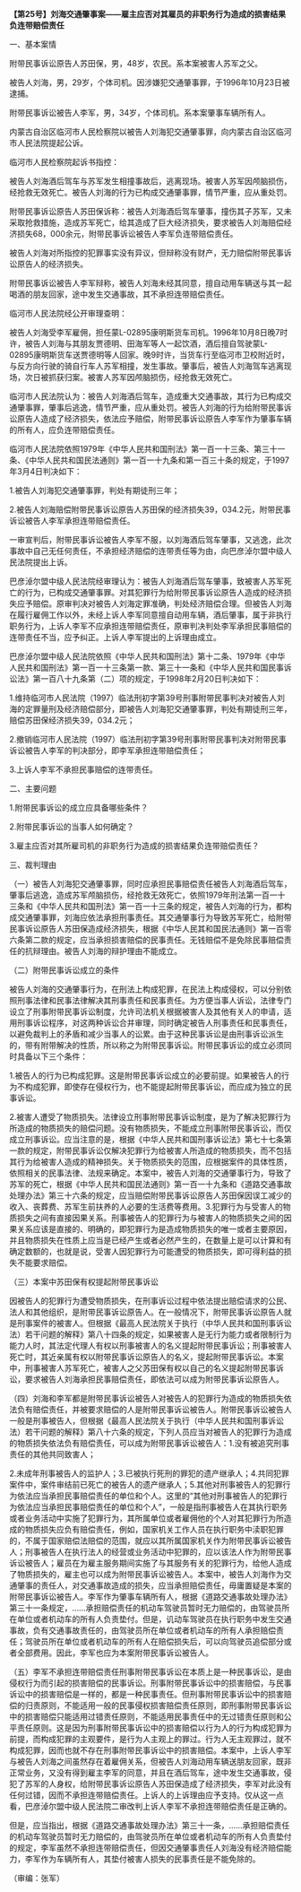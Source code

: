 **【第25号】刘海交通肇事案——雇主应否对其雇员的非职务行为造成的损害结果负连带赔偿责任**

一、基本案情

附带民事诉讼原告人苏田保，男，48岁，农民。系本案被害人苏军之父。

被告人刘海，男，29岁，个体司机。因涉嫌犯交通肇事罪，于1996年10月23日被逮捕。

附带民事诉讼被告人李军，男，34岁，个体司机。系本案肇事车辆所有人。

内蒙古自治区临河市人民检察院以被告人刘海犯交通肇事罪，向内蒙古自治区临河市人民法院提起公诉。

临河市人民检察院起诉书指控：

被告人刘海酒后驾车与苏军发生相撞事故后，逃离现场。被害人苏军因颅脑损伤，经抢救无效死亡。被告人刘海的行为已构成交通肇事罪，情节严重，应从重处罚。

附带民事诉讼原告人苏田保诉称：被告人刘海酒后驾车肇事，撞伤其子苏军，又未采取抢救措施，造成苏军死亡，给其造成了巨大经济损失，要求被告人刘海赔偿经济损失68，000余元，附带民事诉讼被告人李军负连带赔偿责任。

被告人刘海对所指控的犯罪事实没有异议，但辩称没有财产，无力赔偿附带民事诉讼原告人的经济损失。

附带民事诉讼被告人李军辩称，被告人刘海未经其同意，擅自动用车辆送与其一起喝酒的朋友回家，途中发生交通事故，其不承担连带赔偿责任。

临河市人民法院经公开审理查明：

被告人刘海受李军雇佣，担任蒙L-02895康明斯货车司机。1996年10月8日晚7时许，被告人刘海与其朋友贾德明、田海军等人一起饮酒，酒后擅自驾驶蒙L-02895康明斯货车送贾德明等人回家。晚9时许，当货车行至临河市卫校附近时，与反方向行驶的骑自行车人苏军相撞，发生事故。肇事后，被告人刘海驾车逃离现场，次日被抓获归案。被害人苏军因颅脑损伤，经抢救无效死亡。

临河市人民法院认为：被告人刘海酒后驾车，造成重大交通事故，其行为已构成交通肇事罪，肇事后逃逸，情节严重，应从重处罚。被告人刘海的行为给附带民事诉讼原告人造成了经济损失，依法应予赔偿，附带民事诉讼原告人李军作为肇事车辆的所有人，应负连带赔偿责任。

临河市人民法院依照1979年《中华人民共和国刑法》第一百一十三条、第三十一条、《中华人民共和国民法通则》第一百一十九条和第一百三十条的规定，于1997年3月4日判决如下：

1.被告人刘海犯交通肇事罪，判处有期徒刑三年；

2.被告人刘海赔偿附带民事诉讼原告人苏田保的经济损失39，034.2元，附带民事诉讼被告人李军承担连带赔偿责任。

一审宣判后，附带民事诉讼被告人李军不服，以刘海酒后驾车肇事，又逃逸，此次事故中自己无任何责任，不承担经济赔偿的连带责任等为由，向巴彦淖尔盟中级人民法院提出上诉。

巴彦淖尔盟中级人民法院经审理认为：被告人刘海酒后驾车肇事，致被害人苏军死亡的行为，已构成交通肇事罪。对其犯罪行为给附带民事诉讼原告人造成的经济损失应予赔偿。原审判决对被告人刘海定罪准确，判处经济赔偿合理。但被告人刘海在履行雇佣工作以外，未经上诉人李军同意擅自动用车辆，酒后肇事，属于非执行职务行为，上诉人李军不应承担连带赔偿责任，原审判决判处李军承担民事赔偿的连带责任不当，应予纠正。上诉人李军提出的上诉理由成立。

巴彦淖尔盟中级人民法院依照《中华人民共和国刑法》第十二条、1979年《中华人民共和国刑法》第一百一十三条第一款、第三十一条和《中华人民共和国民事诉讼法》第一百八十九条第（二）项的规定，于1998年2月20日判决如下：

1.维持临河市人民法院（1997）临法刑初字第39号刑事附带民事判决对被告人刘海的定罪量刑及经济赔偿部分，即被告人刘海犯交通肇事罪，判处有期徒刑三年，赔偿苏田保经济损失39，034.2元；

2.撤销临河市人民法院（1997）临法刑初字第39号刑事附带民事判决对附带民事诉讼被告人李军的判决部分，即李军承担连带赔偿责任；

3.上诉人李军不承担民事赔偿的连带责任。

二、主要问题

1.附带民事诉讼的成立应具备哪些条件？

2.附带民事诉讼的当事人如何确定？

3.雇主应否对其所雇司机的非职务行为造成的损害结果负连带赔偿责任？

三、裁判理由

（一）被告人刘海犯交通肇事罪，同时应承担民事赔偿责任被告人刘海酒后驾车，肇事后逃逸，造成苏军颅脑损伤，经抢救无效死亡，依照1979年刑法第一百一十三条和《中华人民共和国刑法》第一百一十三条的规定，被告人刘海的行为，都构成交通肇事罪，刘海应依法承担刑事责任。其交通肇事行为导致苏军死亡，给附带民事诉讼原告人苏田保造成经济损失，根据《中华人民其和国民法通则》第一百零六条第二款的规定，应当承担损害赔偿的民事责任。无钱赔偿不是免除民事赔偿责任的抗辩理由。被告人刘海的辩护理由不能成立。

（二）附带民事诉讼成立的条件

被告人刘海的交通肇事行为，在刑法上构成犯罪，在民法上构成侵权，可以分别依照刑事法律和民事法律解决其刑事责任和民事责任。为方便当事人诉讼，法律专门设立了刑事附带民事诉讼制度，允许司法机关根据被害人及其他有关人的申请，适用刑事诉讼程序，对这两种诉讼合并审理，同时确定被告人刑事责任和民事责任，以避免裁判上的矛盾和减少当事人的讼累。由于这种民事诉讼是由刑事诉讼派生的，带有附带解决的性质，所以称之为附带民事诉讼。附带民事诉讼的成立必须同时具备以下三个条件：

1.被告人的行为已构成犯罪。这是附带民事诉讼成立的必要前提。如果被告人的行为不构成犯罪，即使存在侵权行为，也不能提起附带民事诉讼，而应成为独立的民事诉讼。

2.被害人遭受了物质损失。法律设立刑事附带民事诉讼制度，是为了解决犯罪行为所造成的物质损失的赔偿问题。没有物质损失，不能成立刑事附带民事诉讼，而仅成立刑事诉讼。应当注意的是，根据《中华人民共和国刑事诉讼法》第七十七条第一款的规定，附带民事诉讼仅解决犯罪行为给被害人所造成的物质损失，而不包括其行为给被害人造成的精神损失。关于物质损失的范围，应根据案件的具体性质，依照相关的民事法律、法规来确定。本案中，被告人刘海的交通肇事行为，导致了苏军的死亡，根据《中华人民共和国民法通则》第一百一十九条和《道路交通事故处理办法》第三十六条的规定，应当赔偿附带民事诉讼原告人苏田保因误工减少的收入、丧葬费、苏军生前扶养的人必要的生活费等费用。3.犯罪行为与受害人的物质损失之间有直接因果关系。刑事被告人的犯罪行为与被害人的物质损失之间的因果关系应该是直接的、明确的，即犯罪行为是造成物质损失的唯一或者主要原因，并且物质损失在性质上应当是已经产生或者必然产生的，在数量上是可以计算和有确定数额的，也就是说，受害人因犯罪行为可能遭受的物质损失，即可得利益的损失不能要求赔偿。

（三）本案中苏田保有权提起附带民事诉讼

因被告人的犯罪行为遭受物质损失，在刑事诉讼过程中依法提出赔偿请求的公民、法人和其他组织，是附带民事诉讼原告人。在一般情况下，附带民事诉讼原告人就是刑事案件的被害人。但根据《最高人民法院关于执行（中华人民共和国刑事诉讼法）若干问题的解释》第八十四条的规定，如果被害人是无行为能力或者限制行为能力人时，其法定代理人有权以刑事被害人的名义提起附带民事诉讼；刑事被害人死亡时，其近亲属有权以附带民事诉讼原告人的名义，提起附带民事诉讼。本案中，刑事被害人苏军死亡，被害人之父苏田保有权以自己的名义提起附带民事诉讼，要求被告人刘海承担民事赔偿责任，即依法可以成为附带民事诉讼原告人。

（四）刘海和李军都是附带民事诉讼被告人对被告人的犯罪行为造成的物质损失依法负有赔偿责任，并被要求赔偿的人是附带民事诉讼被告人。附带民事诉讼被告人一般是刑事被告人，但根据《最高人民法院关于执行（中华人民共和国刑事诉讼法）若干问题的解释》第八十六条的规定，下列人员应当对被告人的犯罪行为造成的物质损失依法负有赔偿责任，可以成为附带民事诉讼被告人：1.没有被追究刑事责任的其他共同致害人；

2.未成年刑事被告人的监护人；3.已被执行死刑的罪犯的遗产继承人；4.共同犯罪案件中，案件审结前已死亡的被告人的遗产继承人；5.其他对刑事被告人的犯罪行为依法应当承担民事赔偿责任的单位和个人。这里的“其他对刑事被告人的犯罪行为依法应当承担民事赔偿责任的单位和个人”，一般是指刑事被告人在其执行职务或者业务活动中实施了犯罪行为，其所属单位或者雇佣他的个人对其犯罪行为所造成的物质损失应负有赔偿责任，例如，国家机关工作人员在执行职务中渎职犯罪的，不属于国家赔偿法赔偿的范围，就应以其所属国家机关作为附带民事诉讼被告人；刑事被告人在执行法人的经营或业务活动中犯罪的，应以该法人作为附带民事诉讼被告人；雇员在为雇主服务期间实施了与其服务有关的犯罪行为，给他人造成了物质损失的，雇主也可以成为附带民事诉讼被告人。本案中，被告人刘海作为交通肇事的责任人，对交通事故造成的损失，应当承担赔偿责任，毋庸置疑是本案的附带民事诉讼被告人。李军作为肇事车辆所有人，根据《道路交通事故处理办法》第三十一条规定，……承担赔偿责任的机动车驾驶员暂时无力赔偿的，由驾驶员所在单位或者机动车的所有人负责垫付。但是，讥动车驾驶员在执行职务中发生交通事故，负有交通事故责任的，由驾驶员所在单位或者机动车的所有人承担赔偿责任；驾驶员所在单位或者机动车的所有人在赔偿损失后，可以向驾驶员追偿部分或者全部费用。因此，李军也应为本案附带民事诉讼被告人。

（五）李军不承担连带赔偿责任刑事附带民事诉讼在本质上是一种民事诉讼，是由侵权行为而引起的损害赔偿的民事诉讼。刑事附带民事诉讼中的损害赔偿，与民事诉讼中的损害赔偿是一样的，都是一种民事责任。但刑事附带民事诉讼中的损害赔偿的归责原则，不能适用一般的民事侵权损害赔偿责任原则，即刑事附带民事诉讼中的损害赔偿只能适用过错责任原则，不能适用民事责任中的无过错责任原则和公平责任原则。这是因为刑事附带民事诉讼中的损害赔偿以行为人的行为构成犯罪为前提，而构成犯罪的主观要件，是行为人主观上的罪过。行为人无主观罪过，就不构成犯罪，因而也就不存在刑事附带民事诉讼中的损害赔偿。本案中，上诉人李军与被告人刘海之间虽然存在着雇佣关系，但被告人刘海动用车辆送朋友回家，既非正常业务，又没有得到雇主李军的同意，并且在酒后驾车，途中发生交通事故，侵犯了苏军的人身权，给附带民事诉讼原告人苏田保造成了经济损失，李军对此没有任何过错，因而不承担连带赔偿责任。上诉人的上诉理由应予支持。仅从这一点看，巴彦淖尔盟中级人民法院二审改判上诉人李军不承担连带赔偿责任是正确的。

但是，应当指出，根据《道路交通事故处理办法》第三十一条，……承担赔偿责任的机动车驾驶员暂时无力赔偿的，由驾驶员所在单位或者机动车的所有人负责垫付的规定，李军虽然不承担连带赔偿责任，但因交通肇事责任人刘海没有经济赔偿能力，李军作为车辆所有人，其垫付被害人损失的民事责任是不能免除的。

（审编：张军）
